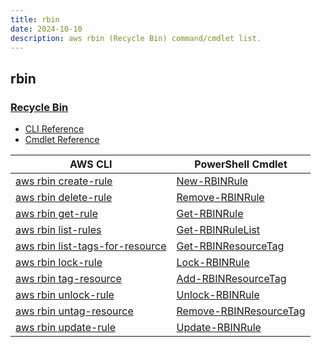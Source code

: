 ```yaml
---
title: rbin
date: 2024-10-10
description: aws rbin (Recycle Bin) command/cmdlet list.
---
```


## rbin

### [Recycle Bin](https://aws.amazon.com/ebs/snapshots/)

* [CLI Reference](https://awscli.amazonaws.com/v2/documentation/api/latest/reference/rbin/index.html)
* [Cmdlet Reference](https://docs.aws.amazon.com/powershell/latest/reference/items/RecycleBin_cmdlets.html)

|AWS CLI|PowerShell Cmdlet|
|----|----|
|[aws rbin create-rule](https://awscli.amazonaws.com/v2/documentation/api/latest/reference/rbin/create-rule.html)|[New-RBINRule](https://docs.aws.amazon.com/powershell/latest/reference/items/New-RBINRule.html)|
|[aws rbin delete-rule](https://awscli.amazonaws.com/v2/documentation/api/latest/reference/rbin/delete-rule.html)|[Remove-RBINRule](https://docs.aws.amazon.com/powershell/latest/reference/items/Remove-RBINRule.html)|
|[aws rbin get-rule](https://awscli.amazonaws.com/v2/documentation/api/latest/reference/rbin/get-rule.html)|[Get-RBINRule](https://docs.aws.amazon.com/powershell/latest/reference/items/Get-RBINRule.html)|
|[aws rbin list-rules](https://awscli.amazonaws.com/v2/documentation/api/latest/reference/rbin/list-rules.html)|[Get-RBINRuleList](https://docs.aws.amazon.com/powershell/latest/reference/items/Get-RBINRuleList.html)|
|[aws rbin list-tags-for-resource](https://awscli.amazonaws.com/v2/documentation/api/latest/reference/rbin/list-tags-for-resource.html)|[Get-RBINResourceTag](https://docs.aws.amazon.com/powershell/latest/reference/items/Get-RBINResourceTag.html)|
|[aws rbin lock-rule](https://awscli.amazonaws.com/v2/documentation/api/latest/reference/rbin/lock-rule.html)|[Lock-RBINRule](https://docs.aws.amazon.com/powershell/latest/reference/items/Lock-RBINRule.html)|
|[aws rbin tag-resource](https://awscli.amazonaws.com/v2/documentation/api/latest/reference/rbin/tag-resource.html)|[Add-RBINResourceTag](https://docs.aws.amazon.com/powershell/latest/reference/items/Add-RBINResourceTag.html)|
|[aws rbin unlock-rule](https://awscli.amazonaws.com/v2/documentation/api/latest/reference/rbin/unlock-rule.html)|[Unlock-RBINRule](https://docs.aws.amazon.com/powershell/latest/reference/items/Unlock-RBINRule.html)|
|[aws rbin untag-resource](https://awscli.amazonaws.com/v2/documentation/api/latest/reference/rbin/untag-resource.html)|[Remove-RBINResourceTag](https://docs.aws.amazon.com/powershell/latest/reference/items/Remove-RBINResourceTag.html)|
|[aws rbin update-rule](https://awscli.amazonaws.com/v2/documentation/api/latest/reference/rbin/update-rule.html)|[Update-RBINRule](https://docs.aws.amazon.com/powershell/latest/reference/items/Update-RBINRule.html)|

